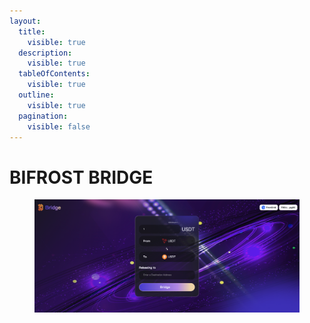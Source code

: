 ```yaml
---
layout:
  title:
    visible: true
  description:
    visible: true
  tableOfContents:
    visible: true
  outline:
    visible: true
  pagination:
    visible: false
---
```


# BIFROST BRIDGE

<figure><img src="../../.gitbook/assets/image (2).png" alt=""><figcaption></figcaption></figure>
